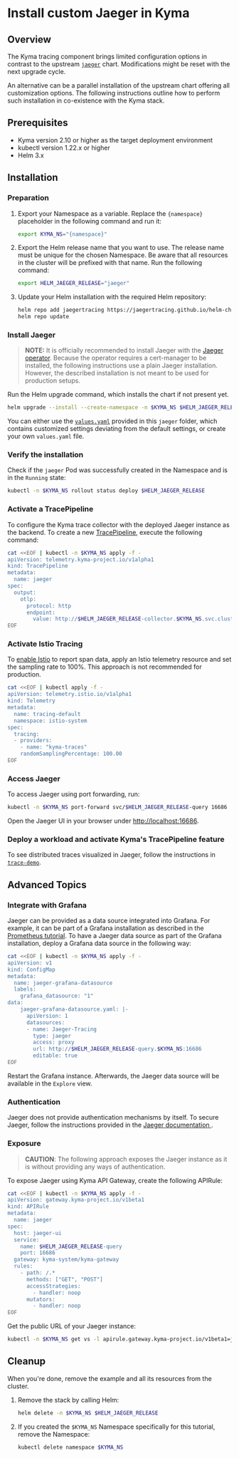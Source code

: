 # Install custom Jaeger in Kyma

## Overview

The Kyma tracing component brings limited configuration options in contrast to the upstream [`jaeger`](https://github.com/jaegertracing/helm-charts/tree/main/charts/jaeger) chart. Modifications might be reset with the next upgrade cycle.

An alternative can be a parallel installation of the upstream chart offering all customization options. The following instructions outline how to perform such installation in co-existence with the Kyma stack.

## Prerequisites

- Kyma version 2.10 or higher as the target deployment environment
- kubectl version 1.22.x or higher
- Helm 3.x

## Installation

### Preparation

1. Export your Namespace as a variable. Replace the `{namespace}` placeholder in the following command and run it:

    ```bash
    export KYMA_NS="{namespace}"
    ```

1. Export the Helm release name that you want to use. The release name must be unique for the chosen Namespace. Be aware that all resources in the cluster will be prefixed with that name. Run the following command:
    ```bash
    export HELM_JAEGER_RELEASE="jaeger"
    ```

1. Update your Helm installation with the required Helm repository:

    ```bash
    helm repo add jaegertracing https://jaegertracing.github.io/helm-charts
    helm repo update
    ```

### Install Jaeger

> **NOTE:** It is officially recommended to install Jaeger with the [Jaeger operator](https://github.com/jaegertracing/helm-charts/tree/main/charts/jaeger-operator). Because the operator requires a cert-manager to be installed, the following instructions use a plain Jaeger installation. However, the described installation is not meant to be used for production setups.

Run the Helm upgrade command, which installs the chart if not present yet.
```bash
helm upgrade --install --create-namespace -n $KYMA_NS $HELM_JAEGER_RELEASE jaegertracing/jaeger -f https://raw.githubusercontent.com/kyma-project/examples/main/jaeger/values.yaml
```

You can either use the [`values.yaml`](./values.yaml) provided in this `jaeger` folder, which contains customized settings deviating from the default settings, or create your own `values.yaml` file.

### Verify the installation

Check if the `jaeger` Pod was successfully created in the Namespace and is in the `Running` state:
```bash
kubectl -n $KYMA_NS rollout status deploy $HELM_JAEGER_RELEASE
```

### Activate a TracePipeline

To configure the Kyma trace collector with the deployed Jaeger instance as the backend. To create a new [TracePipeline](https://kyma-project.io/docs/kyma/main/01-overview/main-areas/telemetry/telemetry-03-traces/), 
execute the following command:
   ```bash
   cat <<EOF | kubectl -n $KYMA_NS apply -f -
   apiVersion: telemetry.kyma-project.io/v1alpha1
   kind: TracePipeline
   metadata:
     name: jaeger
   spec:
     output:
       otlp:
         protocol: http
         endpoint:
           value: http://$HELM_JAEGER_RELEASE-collector.$KYMA_NS.svc.cluster.local:4318
   EOF
   ```
  
### Activate Istio Tracing

To [enable Istio](https://kyma-project.io/docs/kyma/main/01-overview/main-areas/telemetry/telemetry-03-traces#step-2-enable-istio-tracing) to report span data, apply an Istio telemetry resource and set the sampling rate to 100%. This approach is not recommended for production.

```bash
cat <<EOF | kubectl apply -f -
apiVersion: telemetry.istio.io/v1alpha1
kind: Telemetry
metadata:
  name: tracing-default
  namespace: istio-system
spec:
  tracing:
  - providers:
    - name: "kyma-traces"
    randomSamplingPercentage: 100.00
EOF
```

### Access Jaeger

To access Jaeger using port forwarding, run:
```bash
kubectl -n $KYMA_NS port-forward svc/$HELM_JAEGER_RELEASE-query 16686
```

Open the Jaeger UI in your browser under [http://localhost:16686](http://localhost:16686).

### Deploy a workload and activate Kyma's TracePipeline feature

To see distributed traces visualized in Jaeger, follow the instructions in [`trace-demo`](./../trace-demo/).

## Advanced Topics

### Integrate with Grafana

Jaeger can be provided as a data source integrated into Grafana. For example, it can be part of a Grafana installation as described in the [Prometheus tutorial](./../prometheus/README.md). To have a Jaeger data source as part of the Grafana installation, deploy a Grafana data source in the following way:

```bash
cat <<EOF | kubectl -n $KYMA_NS apply -f -
apiVersion: v1
kind: ConfigMap
metadata:
  name: jaeger-grafana-datasource
  labels:
    grafana_datasource: "1"
data:
    jaeger-grafana-datasource.yaml: |-
      apiVersion: 1
      datasources:
      - name: Jaeger-Tracing
        type: jaeger
        access: proxy
        url: http://$HELM_JAEGER_RELEASE-query.$KYMA_NS:16686
        editable: true
EOF
```
Restart the Grafana instance. Afterwards, the Jaeger data source will be available in the `Explore` view.

### Authentication

Jaeger does not provide authentication mechanisms by itself. To secure Jaeger, follow the instructions provided in the [Jaeger documentation
](https://www.jaegertracing.io/docs/latest/security/#browser-to-ui).

### Exposure
>**CAUTION**: The following approach exposes the Jaeger instance as it is without providing any ways of authentication.

To expose Jaeger using Kyma API Gateway, create the following APIRule:
```bash
cat <<EOF | kubectl -n $KYMA_NS apply -f -
apiVersion: gateway.kyma-project.io/v1beta1
kind: APIRule
metadata:
  name: jaeger
spec:
  host: jaeger-ui
  service:
    name: $HELM_JAEGER_RELEASE-query
    port: 16686
  gateway: kyma-system/kyma-gateway
  rules:
    - path: /.*
      methods: ["GET", "POST"]
      accessStrategies:
        - handler: noop
      mutators:
        - handler: noop
EOF
```

Get the public URL of your Jaeger instance:
```bash
kubectl -n $KYMA_NS get vs -l apirule.gateway.kyma-project.io/v1beta1=jaeger.$KYMA_NS -ojsonpath='{.items[*].spec.hosts[*]}'
```

## Cleanup

When you're done, remove the example and all its resources from the cluster.

1. Remove the stack by calling Helm:

    ```bash
    helm delete -n $KYMA_NS $HELM_JAEGER_RELEASE
    ```

2. If you created the `$KYMA_NS` Namespace specifically for this tutorial, remove the Namespace:
    ```bash
    kubectl delete namespace $KYMA_NS
    ``` 
